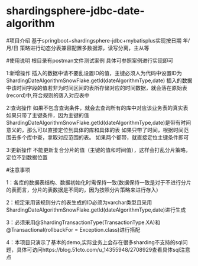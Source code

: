 # shardingsphere-jdbc-date-algorithm

#项目介绍
基于springboot+shardingsphere-jdbc+mybatisplus实现按日期 年/月/日 策略进行动态分表兼容配置多数据源，读写分离，主从等

#使用说明
根目录有postman文件测试案例
具体可参照案例进行实现即可

1:新增操作
插入的数据中请不要乱设置ID的值，主键必须人为代码中设置ID为ShardingDateAlgorithmSnowFlake.getId(dateAlgorithmType,date)
插入的数据中该时间字段的值若非为时间区间的表所存储对应的时间数据，就会落在原始表(record)中,符合规则的落入对应表中


2:查询操作
如果不包含查询条件，就会去查询所有的库中对应该业务表的真实表
如果只带了主键条件，因为主键的值ShardingDateAlgorithmSnowFlake.getId(dateAlgorithmType,date)是带有时间意义的，那么可以直接定位到具体的库和具体的表
如果只带了时间，根据时间范围去多个库中查，拿取对应范围的表。
如果两个都带，就直接定位主键条件即可

3:更新操作
不能更新复合分片的值（主键的值和时间值），这样会打乱分片策略，定位不到数据位置


#注意事项

1：各库的数据表结构、数据初始化时需保持一致(数据保持一致是对于不进行分片的表而言，分片的表数据是不同的，因为按照分片策略来进行存入)

2：规定采用该规则分片的表生成的ID必须为varchar类型且采用ShardingDateAlgorithmSnowFlake.getId(dateAlgorithmType,date)进行生成

3：必须采用@ShardingTransactionType(TransactionType.XA)和@Transactional(rollbackFor = Exception.class)进行搭配

4：本项目只演示了基本的demo,实际业务上会存在很多sharding不支持的sql问题，具体可访问https://blog.51cto.com/u_14355948/2708929查看具体sql注意点